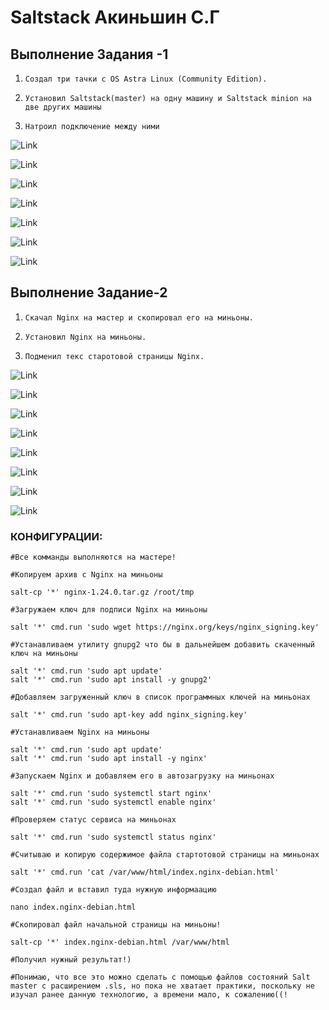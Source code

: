 # Saltstack Акиньшин С.Г




## Выполнение Задания -1

1. `Создал три тачки с OS Astra Linux (Community Edition).`

2. `Установил Saltstack(master) на одну машину и Saltstack minion на две других машины`

3. `Натроил подключение между ними`


![Link](https://github.com/akinya1974/Saltstack/blob/main/JPG/Создал%20машины-1.jpg)

![Link](https://github.com/akinya1974/Saltstack/blob/main/JPG/Создал%20машины-2.jpg)

![Link](https://github.com/akinya1974/Saltstack/blob/main/JPG/IP.jpg)

![Link](https://github.com/akinya1974/Saltstack/blob/main/JPG/Статус%20Master.jpg)

![Link](https://github.com/akinya1974/Saltstack/blob/main/JPG/Статус%20Minion.jpg)

![Link](https://github.com/akinya1974/Saltstack/blob/main/JPG/Статус%20ключей.jpg)

![Link](https://github.com/akinya1974/Saltstack/blob/main/JPG/Ping%20minions.jpg)



## Выполнение Задание-2

1. `Скачал Nginx на мастер и скопировал его на миньоны.`

2. `Установил Nginx на миньоны.`

3. `Подменил текс старотовой страницы Nginx.`

![Link](https://github.com/akinya1974/Saltstack/blob/main/JPG2/Установка%20NGINX.jpg)

![Link](https://github.com/akinya1974/Saltstack/blob/main/JPG2/Установка%20NGINX-2.jpg)

![Link](https://github.com/akinya1974/Saltstack/blob/main/JPG2/NGINX%20Status.jpg)

![Link](https://github.com/akinya1974/Saltstack/blob/main/JPG2/Nginx%20run-1.jpg)

![Link](https://github.com/akinya1974/Saltstack/blob/main/JPG2/Nginx%20run-2.jpg)

![Link](https://github.com/akinya1974/Saltstack/blob/main/JPG2/Стартовая%20страница!.jpg)

![Link](https://github.com/akinya1974/Saltstack/blob/main/JPG2/Nginx%20finish-1.jpg)

![Link](https://github.com/akinya1974/Saltstack/blob/main/JPG2/Nginx%20finish-2.jpg)


### КОНФИГУРАЦИИ:

```
#Все комманды выполняются на мастере!

#Копируем архив с Nginx на миньоны

salt-cp '*' nginx-1.24.0.tar.gz /root/tmp

#Загружаем ключ для подписи Nginx на миньоны

salt '*' cmd.run 'sudo wget https://nginx.org/keys/nginx_signing.key'

#Устанавливаем утилиту gnupg2 что бы в дальнейшем добавить скаченный ключ на миньоны

salt '*' cmd.run 'sudo apt update'
salt '*' cmd.run 'sudo apt install -y gnupg2'

#Добавляем загруженный ключ в список программных ключей на миньонах

salt '*' cmd.run 'sudo apt-key add nginx_signing.key'

#Устанавливаем Nginx на миньоны

salt '*' cmd.run 'sudo apt update'
salt '*' cmd.run 'sudo apt install -y nginx'

#Запускаем Nginx и добавляем его в автозагрузку на миньонах

salt '*' cmd.run 'sudo systemctl start nginx'
salt '*' cmd.run 'sudo systemctl enable nginx'

#Проверяем статус сервиса на миньонах

salt '*' cmd.run 'sudo systemctl status nginx'

#Считываю и копирую содержимое файла стартотовой страницы на миньонах

salt '*' cmd.run 'cat /var/www/html/index.nginx-debian.html'

#Создал файл и вставил туда нужную информаацию

nano index.nginx-debian.html

#Скопировал файл начальной страницы на миньоны!

salt-cp '*' index.nginx-debian.html /var/www/html

#Получил нужный результат!)

#Понимаю, что все это можно сделать с помощью файлов состояний Salt master с расширением .sls, но пока не хватает практики, поскольку не изучал ранее данную технологию, а времени мало, к сожалению((!

```
